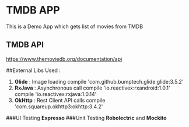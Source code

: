 # TMDB APP
This is a Demo App which gets list of movies from TMDB

## TMDB API
https://www.themoviedb.org/documentation/api

##External Libs Used :
1. **Glide** : Image loading
	compile 'com.github.bumptech.glide:glide:3.5.2'
2. **RxJava** : Asynchronous call
	compile 'io.reactivex:rxandroid:1.0.1' 	compile 'io.reactivex:rxjava:1.0.14'
3. **OkHttp** : Rest Client API calls
	compile 'com.squareup.okhttp3:okhttp:3.4.2'

###UI Testing
  **Expresso** 
###Unit Testing
  **Robolectric** and **Mockito**
